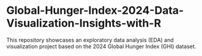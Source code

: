 # Global-Hunger-Index-2024-Data-Visualization-Insights-with-R
This repository showcases an exploratory data analysis (EDA) and visualization project based on the 2024 Global Hunger Index (GHI) dataset. 
